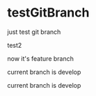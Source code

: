 # testGitBranch

just test git branch

test2

now it's feature branch

current branch is develop

current branch is develop
